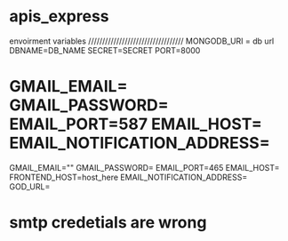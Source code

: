 # apis_express
envoirment variables 
//////////////////////////////////
MONGODB_URI = db url
DBNAME=DB_NAME
SECRET=SECRET
PORT=8000

GMAIL_EMAIL=
GMAIL_PASSWORD=
EMAIL_PORT=587
EMAIL_HOST=
EMAIL_NOTIFICATION_ADDRESS=
=======
GMAIL_EMAIL=""
GMAIL_PASSWORD=
EMAIL_PORT=465
EMAIL_HOST=
FRONTEND_HOST=host_here
EMAIL_NOTIFICATION_ADDRESS=
GOD_URL=
# smtp credetials are wrong 

